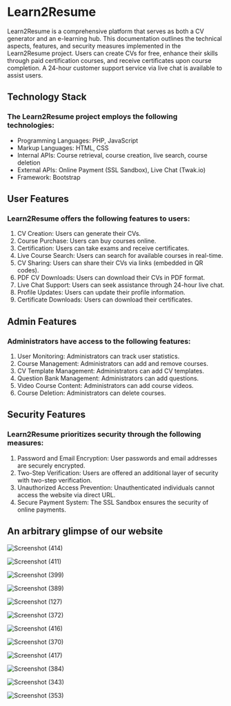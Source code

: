 # Learn2Resume 

Learn2Resume is a comprehensive platform that serves as both a CV generator and an e-learning hub. This documentation outlines the technical aspects, features, and security measures implemented in the Learn2Resume project. Users can create CVs for free, enhance their skills through paid certification courses, and receive certificates upon course completion. A 24-hour customer support service via live chat is available to assist users.

<h2> Technology Stack </h2>

<h3>The Learn2Resume project employs the following technologies:</h3>

- Programming Languages: PHP, JavaScript
- Markup Languages: HTML, CSS
- Internal APIs: Course retrieval, course creation, live search, course deletion
- External APIs: Online Payment (SSL Sandbox), Live Chat (Twak.io)
- Framework: Bootstrap

<h2>User Features</h2>

<h3>Learn2Resume offers the following features to users:</h3>

1. CV Creation: Users can generate their CVs.
2. Course Purchase: Users can buy courses online.
3. Certification: Users can take exams and receive certificates.
4. Live Course Search: Users can search for available courses in real-time.
5. CV Sharing: Users can share their CVs via links (embedded in QR codes).
6. PDF CV Downloads: Users can download their CVs in PDF format.
7. Live Chat Support: Users can seek assistance through 24-hour live chat.
8. Profile Updates: Users can update their profile information.
9. Certificate Downloads: Users can download their certificates.

<h2> Admin Features</h2>

<h3>Administrators have access to the following features:</h3>

1. User Monitoring: Administrators can track user statistics.
2. Course Management: Administrators can add and remove courses.
3. CV Template Management: Administrators can add CV templates.
4. Question Bank Management: Administrators can add questions.
5. Video Course Content: Administrators can add course videos.
6. Course Deletion: Administrators can delete courses.

<h2>Security Features</h2>

<h3>Learn2Resume prioritizes security through the following measures:</h3>

1. Password and Email Encryption: User passwords and email addresses are securely encrypted.
2. Two-Step Verification: Users are offered an additional layer of security with two-step verification.
3. Unauthorized Access Prevention: Unauthenticated individuals cannot access the website via direct URL.
4. Secure Payment System: The SSL Sandbox ensures the security of online payments.

<h2>An arbitrary glimpse of our website</h2>

![Screenshot (414)](https://github.com/samratabduljalil/Learn2Resume/assets/95965521/c16adc2b-2579-45ac-a249-251a613ed788)




![Screenshot (411)](https://github.com/samratabduljalil/Learn2Resume/assets/95965521/9d7af3f9-a86f-47a5-9818-6a17f881eff2)

![Screenshot (399)](https://github.com/samratabduljalil/Learn2Resume/assets/95965521/8ac5a9ab-6a43-4c11-9f96-42c030ee30cd)


![Screenshot (389)](https://github.com/samratabduljalil/Learn2Resume/assets/95965521/18fd1640-2ba1-44c1-b51a-9ba9c7bd5c37)



![Screenshot (127)](https://github.com/samratabduljalil/Learn2Resume/assets/95965521/c9f3ce24-b470-42d8-9507-418892782a3f)

![Screenshot (372)](https://github.com/samratabduljalil/Learn2Resume/assets/95965521/a05cc0d2-a54b-4c18-93a9-da74182f0915)

![Screenshot (416)](https://github.com/samratabduljalil/Learn2Resume/assets/95965521/8e5334fd-4aa9-4e71-aa24-c87144ff532c)

![Screenshot (370)](https://github.com/samratabduljalil/Learn2Resume/assets/95965521/152dc68f-3e8b-4b4b-bad6-ba4724d07e15)

![Screenshot (417)](https://github.com/samratabduljalil/Learn2Resume/assets/95965521/f0141027-cd62-4de5-ac64-4f44333b0340)


![Screenshot (384)](https://github.com/samratabduljalil/Learn2Resume/assets/95965521/71e29e8e-39d0-4cd8-99e7-e2f4a72b9def)

![Screenshot (343)](https://github.com/samratabduljalil/Learn2Resume/assets/95965521/2c9d53b7-4629-47c8-83fe-029693d2b588)

![Screenshot (353)](https://github.com/samratabduljalil/Learn2Resume/assets/95965521/8d3d7a09-8b3f-4e0e-9d72-4cf3625af0b9)
